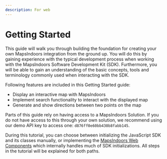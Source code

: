 ```yaml
---
description: For web
---
```


# Getting Started

This guide will walk you through building the foundation for creating your own MapsIndoors integration from the ground up. You will do this by gaining experience with the typical development process when working with the MapsIndoors Software Development Kit (SDK). Furthermore, you will be able to gain an understanding of the basic concepts, tools and terminology commonly used when interacting with the SDK.&#x20;

Following features are included in this Getting Started guide:&#x20;

* Display an interactive map with MapsIndoors
* Implement search functionality to interact with the displayed map
* Generate and show directions between two points on the map

Parts of this guide rely on having access to a MapsIndoors Solution. If you do not have access to this through your own solution, we recommend using our demo API key to access one: `d876ff0e60bb430b8fabb145`.

During this tutorial, you can choose between initializing the JavaScript SDK and its classes manually, or implementing the [MapsIndoors Web Components](https://www.npmjs.com/package/@mapsindoors/components) which internally handles much of SDK initializations. All steps in the tutorial will be explained for both paths.



